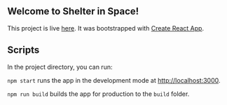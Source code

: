 ## Welcome to Shelter in Space!

This project is live [here](https://shelter-in-space.netlify.app/). It was bootstrapped with [Create React App](https://github.com/facebook/create-react-app).

## Scripts

In the project directory, you can run:

`npm start` runs the app in the development mode at [http://localhost:3000](http://localhost:3000).

`npm run build` builds the app for production to the `build` folder.



